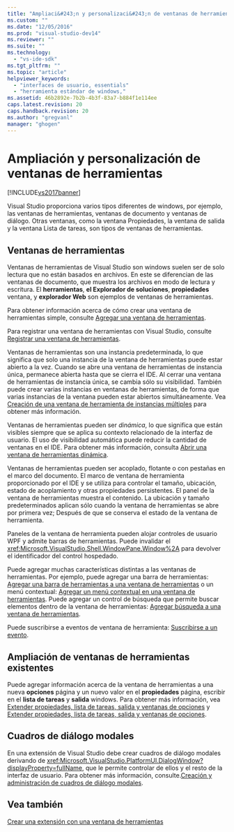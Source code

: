 ```yaml
---
title: "Ampliaci&#243;n y personalizaci&#243;n de ventanas de herramientas | Microsoft Docs"
ms.custom: ""
ms.date: "12/05/2016"
ms.prod: "visual-studio-dev14"
ms.reviewer: ""
ms.suite: ""
ms.technology: 
  - "vs-ide-sdk"
ms.tgt_pltfrm: ""
ms.topic: "article"
helpviewer_keywords: 
  - "interfaces de usuario, essentials"
  - "herramienta estándar de windows,"
ms.assetid: 46b2892e-7b2b-4b3f-83a7-b884f1e114ee
caps.latest.revision: 20
caps.handback.revision: 20
ms.author: "gregvanl"
manager: "ghogen"
---
```

# Ampliaci&#243;n y personalizaci&#243;n de ventanas de herramientas
[!INCLUDE[vs2017banner](../code-quality/includes/vs2017banner.md)]

Visual Studio proporciona varios tipos diferentes de windows, por ejemplo, las ventanas de herramientas, ventanas de documento y ventanas de diálogo. Otras ventanas, como la ventana Propiedades, la ventana de salida y la ventana Lista de tareas, son tipos de ventanas de herramientas.  
  
## Ventanas de herramientas  
 Ventanas de herramientas de Visual Studio son windows suelen ser de solo lectura que no están basados en archivos. En este se diferencian de las ventanas de documento, que muestra los archivos en modo de lectura y escritura. El **herramientas**, **el Explorador de soluciones**, **propiedades** ventana, y **explorador Web** son ejemplos de ventanas de herramientas.  
  
 Para obtener información acerca de cómo crear una ventana de herramientas simple, consulte [Agregar una ventana de herramientas](../extensibility/adding-a-tool-window.md).  
  
 Para registrar una ventana de herramientas con Visual Studio, consulte [Registrar una ventana de herramientas](../extensibility/registering-a-tool-window.md).  
  
 Ventanas de herramientas son una instancia predeterminada, lo que significa que solo una instancia de la ventana de herramientas puede estar abierto a la vez. Cuando se abre una ventana de herramientas de instancia única, permanece abierta hasta que se cierra el IDE. Al cerrar una ventana de herramientas de instancia única, se cambia sólo su visibilidad. También puede crear varias instancias en ventanas de herramientas, de forma que varias instancias de la ventana pueden estar abiertos simultáneamente. Vea [Creación de una ventana de herramienta de instancias múltiples](../extensibility/creating-a-multi-instance-tool-window.md) para obtener más información.  
  
 Ventanas de herramientas pueden ser *dinámica*, lo que significa que están visibles siempre que se aplica su contexto relacionado de la interfaz de usuario. El uso de visibilidad automática puede reducir la cantidad de ventanas en el IDE. Para obtener más información, consulta [Abrir una ventana de herramientas dinámica](../extensibility/opening-a-dynamic-tool-window.md).  
  
 Ventanas de herramientas pueden ser acoplado, flotante o con pestañas en el marco del documento. El marco de ventana de herramienta proporcionado por el IDE y se utiliza para controlar el tamaño, ubicación, estado de acoplamiento y otras propiedades persistentes. El panel de la ventana de herramientas muestra el contenido. La ubicación y tamaño predeterminados aplican sólo cuando la ventana de herramientas se abre por primera vez; Después de que se conserva el estado de la ventana de herramienta.  
  
 Paneles de la ventana de herramienta pueden alojar controles de usuario WPF y admite barras de herramientas. Puede invalidar el <xref:Microsoft.VisualStudio.Shell.WindowPane.Window%2A> para devolver el identificador del control hospedado.  
  
 Puede agregar muchas características distintas a las ventanas de herramientas. Por ejemplo, puede agregar una barra de herramientas: [Agregar una barra de herramientas a una ventana de herramientas](../extensibility/adding-a-toolbar-to-a-tool-window.md) o un menú contextual: [Agregar un menú contextual en una ventana de herramientas](../extensibility/adding-a-shortcut-menu-in-a-tool-window.md). Puede agregar un control de búsqueda que permite buscar elementos dentro de la ventana de herramientas: [Agregar búsqueda a una ventana de herramientas](../extensibility/adding-search-to-a-tool-window.md).  
  
 Puede suscribirse a eventos de ventana de herramienta: [Suscribirse a un evento](../extensibility/subscribing-to-an-event.md).  
  
## Ampliación de ventanas de herramientas existentes  
 Puede agregar información acerca de la ventana de herramientas a una nueva **opciones** página y un nuevo valor en el **propiedades** página, escribir en el **lista de tareas** y **salida** windows. Para obtener más información, vea [Extender propiedades, lista de tareas, salida y ventanas de opciones](../extensibility/extending-the-properties-task-list-output-and-options-windows.md) y [Extender propiedades, lista de tareas, salida y ventanas de opciones](../extensibility/extending-the-properties-task-list-output-and-options-windows.md).  
  
## Cuadros de diálogo modales  
 En una extensión de Visual Studio debe crear cuadros de diálogo modales derivando de <xref:Microsoft.VisualStudio.PlatformUI.DialogWindow?displayProperty=fullName>, que le permite controlar de ellos y el resto de la interfaz de usuario. Para obtener más información, consulte.[Creación y administración de cuadros de diálogo modales](../extensibility/creating-and-managing-modal-dialog-boxes.md).  
  
## Vea también  
 [Crear una extensión con una ventana de herramientas](../extensibility/creating-an-extension-with-a-tool-window.md)